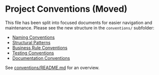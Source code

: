 # Project Conventions (Moved)

This file has been split into focused documents for easier navigation and maintenance. Please see the new structure in the `conventions/` subfolder:

- [Naming Conventions](conventions/naming.md)
- [Structural Patterns](conventions/structure.md)
- [Business Rule Conventions](conventions/business-rules.md)
- [Testing Conventions](conventions/testing.md)
- [Documentation Conventions](conventions/documentation.md)

See [conventions/README.md](conventions/README.md) for an overview.
